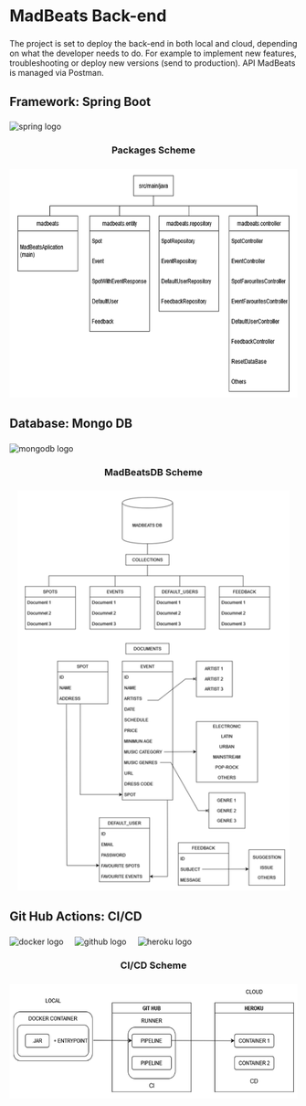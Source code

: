 <h1 align="left">MadBeats Back-end</h1>

###

<p align="left">The project is set to deploy the back-end in both local and cloud, depending on what the developer needs to do. For example to implement new features, troubleshooting or deploy new versions (send to production). API MadBeats is managed via Postman.</p>

###

<h2 align="left">Framework: Spring Boot</h2>

###

<div align="left">
  <img src="https://cdn.jsdelivr.net/gh/devicons/devicon/icons/spring/spring-original.svg" height="40" alt="spring logo"  />
</div>

###

<h3 align="center">Packages Scheme</h3>

###

<div align="center">
  <img height="400" src="https://github.com/dani-8a/MadBeatsBackend/blob/main/SpringBootPackages.png"  />
</div>

###

<h2 align="left">Database: Mongo DB</h2>

###

<div align="left">
  <img src="https://cdn.jsdelivr.net/gh/devicons/devicon/icons/mongodb/mongodb-original.svg" height="40" alt="mongodb logo"  />
</div>

###

<h3 align="center">MadBeatsDB Scheme</h3>

###

<div align="center">
  <img height="700" src="https://github.com/dani-8a/MadBeatsBackend/blob/main/MadBeatsDBscheme.png"  />
</div>

###

<h2 align="left">Git Hub Actions: CI/CD</h2>

###

<div align="left">
  <img src="https://cdn.jsdelivr.net/gh/devicons/devicon/icons/docker/docker-original.svg" height="40" alt="docker logo"  />
  <img width="12" />
  <img src="https://cdn.jsdelivr.net/gh/devicons/devicon/icons/github/github-original.svg" height="40" alt="github logo"  />
  <img width="12" />
  <img src="https://cdn.jsdelivr.net/gh/devicons/devicon/icons/heroku/heroku-original.svg" height="40" alt="heroku logo"  />
</div>

###

###

<h3 align="center">CI/CD Scheme</h3>

###

<div align="center">
  <img height="200" src="https://github.com/dani-8a/MadBeatsBackend/blob/main/GitHubActions.png"  />
</div>

###

<div align="left">
</div>

###
